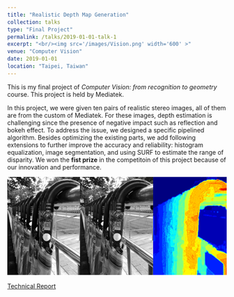 ```yaml
---
title: "Realistic Depth Map Generation"
collection: talks
type: "Final Project"
permalink: /talks/2019-01-01-talk-1
excerpt: "<br/><img src='/images/Vision.png' width='600' >"
venue: "Computer Vision"
date: 2019-01-01
location: "Taipei, Taiwan"
---
```

This is my final project of _Computer Vision: from recognition to geometry_ course. This project is held by Mediatek. <br/>

In this project, we were given ten pairs of realistic stereo images, all of them are from the custom of Mediatek. For these images, depth estimation is challenging since the presence of negative impact such as reflection and bokeh effect. To address the issue, we designed a specific pipelined algorithm. Besides optimizing the existing parts, we add following extensions to further improve the accuracy and reliability:  histogram equalization, image segmentation, and using SURF to estimate the range of disparity. We won the **fist prize** in the competitoin of this project because of our innovation and performance.

<img src='/images/Vision.png' width='600' >

[Technical Report](http://JerryHoTaiwan.github.io/files/CV_Report.pdf)
